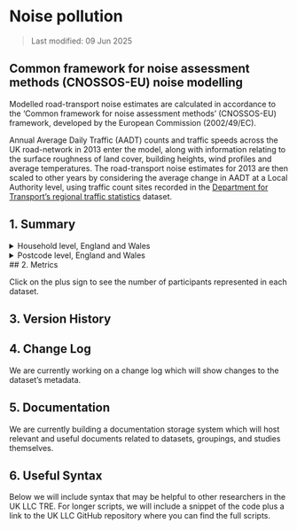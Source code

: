 # Noise pollution

>Last modified: 09 Jun 2025

## Common framework for noise assessment methods (CNOSSOS-EU) noise modelling

Modelled road-transport noise estimates are calculated in accordance to the ‘Common framework for noise assessment methods’ (CNOSSOS-EU) framework, developed by the European Commission (2002/49/EC). 

Annual Average Daily Traffic (AADT) counts and traffic speeds across the UK road-network in 2013 enter the model, along with information relating to the surface roughness of land cover, building heights, wind profiles and average temperatures. The road-transport noise estimates for 2013 are then scaled to other years by considering the average change in AADT at a Local Authority level, using traffic count sites recorded in the [Department for Transport’s regional traffic statistics](https://roadtraffic.dft.gov.uk/regions) dataset.
 

## 1. Summary 

<details>
  <summary>Household level, England and Wales</summary>

| **Dataset Descriptor**             | **Dataset-specific Information**                                                                                                                                                           |
|-----------------------------------|---------------------------------------------------------------------------------------------------------------------------------------------------------------------------------------------|
| Name of dataset in TRE            | noise_england_wales_hh                                                                                                                                                            |
| Citation (APA)                    | Gulliver, J., Morley, D., Vienneau, D., Fabbri, F., Bell, M., Goodman, P., ... & Fecht, D. (2015). Development of an open-source road traffic noise model for exposure assessment. Environmental Modelling & Software, 74, 183-193. |
| Download citation                 | https://doi.org/10.1016/j.envsoft.2014.12.022109304                                                                                                |
| Owner                             | University of Leicester                                                                                                                                                                     |
| Temporal coverage                 | 2013                                                                                                                                                                                   |
| Geographical coverage             | England and Wales                                                                                                                                                                           |
| Key link                          | https://www.researchgate.net/publication/280894153_Common_noise_assessment_methods_in_Europe_CNOSSOS-EU                                                                                                |
| Keywords                          | Noise, Pollution, Road, Transport                                                                                                                                                          |
| Participant count                 |                                                                                                                                                                                             |
| Number of variables               |                                                                                                                                                                                             |
| Number of observations            |                                                                                                                                                                                             |
| Latest extract date               |                                                                                                                                                                                             |
| Specific restrictions to data use |                                                                                                                                                                                             |
| Build a data request              |                                                                                                                                                                                             |
| Version                           | 
1                                                                                                                                                                                           | 

**Variables:**
| **Variable Group** | **Variable** | **Description** | **Source** | **Date range of data** |
|--------------------|--------------|------------------|------------|-------------------------|
|                    |              |                  |            |                         |
|                    |              |                  |            |                         |
|                    |              |                  |            |                         |
|                    |              |                  |            |                         |
|                    |              |                  |            |                         |

</details>


<details>
  <summary>Postcode level, England and Wales</summary>

| **Dataset Descriptor**             | **Dataset-specific Information**                                                                                                                                                           |
|-----------------------------------|---------------------------------------------------------------------------------------------------------------------------------------------------------------------------------------------|
| Name of dataset in TRE            | noise_england_wales_pc                                                                                                                                                            |
| Citation (APA)                    | Gulliver, J., Morley, D., Vienneau, D., Fabbri, F., Bell, M., Goodman, P., ... & Fecht, D. (2015). Development of an open-source road traffic noise model for exposure assessment. Environmental Modelling & Software, 74, 183-193. |
| Download citation                 | https://doi.org/10.1016/j.envsoft.2014.12.022109304                                                                                                |
| Owner                             | University of Leicester                                                                                                                                                                     |
| Temporal coverage                 | 2013                                                                                                                                                                                   |
| Geographical coverage             | England and Wales                                                                                                                                                                           |
| Key link                          | https://www.researchgate.net/publication/280894153_Common_noise_assessment_methods_in_Europe_CNOSSOS-EU                                                                                                |
| Keywords                          | Noise, Pollution, Road, Transport                                                                                                                                                          |
| Participant count                 |                                                                                                                                                                                             |
| Number of variables               |                                                                                                                                                                                             |
| Number of observations            |                                                                                                                                                                                             |
| Latest extract date               |                                                                                                                                                                                             |
| Specific restrictions to data use |                                                                                                                                                                                             |
| Build a data request              |                                                                                                                                                                                             |
| Version                           | 
1                                                                                                                                                                                           | 

**Variables:**
| **Variable Group** | **Variable** | **Description** | **Source** | **Date range of data** |
|--------------------|--------------|------------------|------------|-------------------------|
|                    |              |                  |            |                         |
|                    |              |                  |            |                         |
|                    |              |                  |            |                         |
|                    |              |                  |            |                         |
|                    |              |                  |            |                         |

</details>
## 2. Metrics 

Click on the plus sign to see the number of participants represented in each dataset. 

## 3. Version History 

## 4. Change Log 

We are currently working on a change log which will show changes to the dataset’s metadata. 

## 5. Documentation 

We are currently building a documentation storage system which will host relevant and useful documents related to datasets, groupings, and studies themselves. 

## 6. Useful Syntax 

Below we will include syntax that may be helpful to other researchers in the UK LLC TRE. For longer scripts, we will include a snippet of the code plus a link to the UK LLC GitHub repository where you can find the full scripts. 

 


